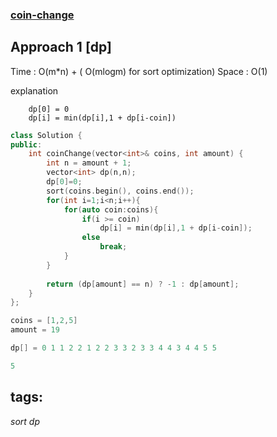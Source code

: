 ### [coin-change](https://leetcode.com/problems/coin-change/)

## Approach 1 [dp]

Time : O(m*n) + ( O(mlogm) for sort optimization)
Space : O(1)

explanation

```
    dp[0] = 0
    dp[i] = min(dp[i],1 + dp[i-coin])
```

```cpp
class Solution {
public:
    int coinChange(vector<int>& coins, int amount) {
        int n = amount + 1;
        vector<int> dp(n,n);
        dp[0]=0;
        sort(coins.begin(), coins.end());
        for(int i=1;i<n;i++){            
            for(auto coin:coins){
                if(i >= coin)
                    dp[i] = min(dp[i],1 + dp[i-coin]);
                else
                    break;
            }
        }
        
        return (dp[amount] == n) ? -1 : dp[amount];
    }
};
``` 

```cpp
coins = [1,2,5]
amount = 19

dp[] = 0 1 1 2 2 1 2 2 3 3 2 3 3 4 4 3 4 4 5 5 

5
```

## tags:
$sort$
$dp$